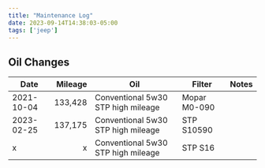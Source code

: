 ```yaml
---
title: "Maintenance Log"
date: 2023-09-14T14:38:03-05:00
tags: ['jeep']
---
```


## Oil Changes
Date | Mileage | Oil | Filter | Notes
---|---:|---|---|---
2021-10-04 | 133,428 | Conventional 5w30 STP high mileage | Mopar M0-090 |
2023-02-25 | 137,175 | Conventional 5w30 STP high mileage | STP S10590 | 
  x | x | Conventional 5w30 STP high mileage | STP S16 |